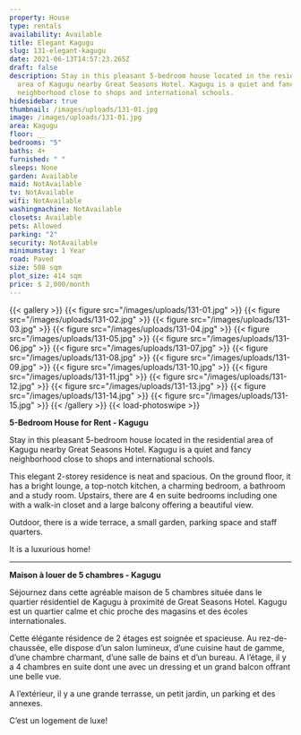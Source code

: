 ```yaml
---
property: House
type: rentals
availability: Available
title: Elegant Kagugu
slug: 131-elegant-kagugu
date: 2021-06-13T14:57:23.265Z
draft: false
description: Stay in this pleasant 5-bedroom house located in the residential
  area of Kagugu nearby Great Seasons Hotel. Kagugu is a quiet and fancy
  neighborhood close to shops and international schools.
hidesidebar: true
thumbnail: /images/uploads/131-01.jpg
image: /images/uploads/131-01.jpg
area: Kagugu
floor: __
bedrooms: "5"
baths: 4+
furnished: " "
sleeps: None
garden: Available
maid: NotAvailable
tv: NotAvailable
wifi: NotAvailable
washingmachine: NotAvailable
closets: Available
pets: Allowed
parking: "2"
security: NotAvailable
minimumstay: 1 Year
road: Paved
size: 508 sqm
plot_size: 414 sqm
price: $ 2,000/month
---
```

{{< gallery >}}
{{< figure src="/images/uploads/131-01.jpg" >}}
{{< figure src="/images/uploads/131-02.jpg" >}}
{{< figure src="/images/uploads/131-03.jpg" >}}
{{< figure src="/images/uploads/131-04.jpg" >}}
{{< figure src="/images/uploads/131-05.jpg" >}}
{{< figure src="/images/uploads/131-06.jpg" >}}
{{< figure src="/images/uploads/131-07.jpg" >}}
{{< figure src="/images/uploads/131-08.jpg" >}}
{{< figure src="/images/uploads/131-09.jpg" >}}
{{< figure src="/images/uploads/131-10.jpg" >}}
{{< figure src="/images/uploads/131-11.jpg" >}}
{{< figure src="/images/uploads/131-12.jpg" >}}
{{< figure src="/images/uploads/131-13.jpg" >}}
{{< figure src="/images/uploads/131-14.jpg" >}}
{{< figure src="/images/uploads/131-15.jpg" >}}
{{< /gallery >}}
{{< load-photoswipe >}}

**5-Bedroom House for Rent - Kagugu**

Stay in this pleasant 5-bedroom house located in the residential area of Kagugu nearby Great Seasons Hotel. Kagugu is a quiet and fancy neighborhood close to shops and international schools.

This elegant 2-storey residence is neat and spacious. On the ground floor, it has a bright lounge, a top-notch kitchen, a charming bedroom, a bathroom and a study room. Upstairs, there are 4 en suite bedrooms including one with a walk-in closet and a large balcony offering a beautiful view.

Outdoor, there is a wide terrace, a small garden, parking space and staff quarters.

It is a luxurious home!

---

**Maison à louer de 5 chambres - Kagugu**

Séjournez dans cette agréable maison de 5 chambres située dans le quartier résidentiel de Kagugu à proximité de Great Seasons Hotel. Kagugu est un quartier calme et chic proche des magasins et des écoles internationales.

Cette élégante résidence de 2 étages est soignée et spacieuse. Au rez-de-chaussée, elle dispose d’un salon lumineux, d’une cuisine haut de gamme, d’une chambre charmant, d’une salle de bains et d’un bureau. A l’étage, il y a 4 chambres en suite dont une avec un dressing et un grand balcon offrant une belle vue.

A l’extérieur, il y a une grande terrasse, un petit jardin, un parking et des annexes.

C’est un logement de luxe!